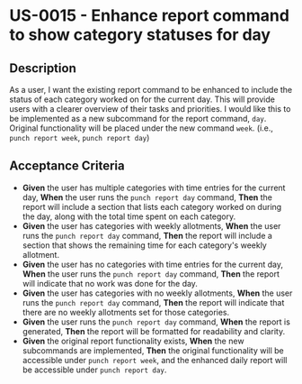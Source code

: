 # US-0015 - Enhance report command to show category statuses for day

## Description

As a user, I want the existing report command to be enhanced to include the status of each category worked on for the current day. This will provide users with a clearer overview of their tasks and priorities. I would like this to be implemented as a new subcommand for the report command, `day`. Original functionality will be placed under the new command `week`. (i.e., `punch report week`, `punch report day`)

## Acceptance Criteria

* **Given** the user has multiple categories with time entries for the current day,
  **When** the user runs the `punch report day` command,
  **Then** the report will include a section that lists each category worked on during the day, along with the total time spent on each category.
* **Given** the user has categories with weekly allotments,
  **When** the user runs the `punch report day` command,
  **Then** the report will include a section that shows the remaining time for each category's weekly allotment.
* **Given** the user has no categories with time entries for the current day,
  **When** the user runs the `punch report day` command,
  **Then** the report will indicate that no work was done for the day.
* **Given** the user has categories with no weekly allotments,
  **When** the user runs the `punch report day` command,
  **Then** the report will indicate that there are no weekly allotments set for those categories.
* **Given** the user runs the `punch report day` command,
  **When** the report is generated,
  **Then** the report will be formatted for readability and clarity.
* **Given** the original report functionality exists,
  **When** the new subcommands are implemented,
  **Then** the original functionality will be accessible under `punch report week`, and the enhanced daily report will be accessible under `punch report day`.
